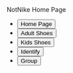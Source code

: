 <html>

<head>
  <script>
    ! function() {
      var analytics = window.analytics = window.analytics || [];
      if (!analytics.initialize)
        if (analytics.invoked) window.console && console.error && console.error("Segment snippet included twice.");
        else {
          analytics.invoked = !0;
          analytics.methods = ["trackSubmit", "trackClick", "trackLink", "trackForm", "pageview", "identify", "reset", "group", "track", "ready", "alias", "debug", "page", "once", "off", "on", "addSourceMiddleware", "addIntegrationMiddleware", "setAnonymousId", "addDestinationMiddleware"];
          analytics.factory = function(e) {
            return function() {
              var t = Array.prototype.slice.call(arguments);
              t.unshift(e);
              analytics.push(t);
              return analytics
            }
          };
          for (var e = 0; e < analytics.methods.length; e++) {
            var key = analytics.methods[e];
            analytics[key] = analytics.factory(key)
          }
          analytics.load = function(key, e) {
            var t = document.createElement("script");
            t.type = "text/javascript";
            t.async = !0;
            t.src = "https://cdn.segment.com/analytics.js/v1/" + key + "/analytics.min.js";
            var n = document.getElementsByTagName("script")[0];
            n.parentNode.insertBefore(t, n);
            analytics._loadOptions = e
          };
          analytics.SNIPPET_VERSION = "4.13.1";
          analytics.load("AcKhZlx2vbyw6JSS66VMwE39pcbWeSSS");
          analytics.page('SE Challenge');
        }
    }();
  </script>
  <script src="script.js"></script>
  <link href="https://unpkg.com/tailwindcss@^1.0/dist/tailwind.min.css" rel="stylesheet">
</head>

<body>
  <div class="md:container md:mx-auto">
    <div class="text-4xl">NotNike Home Page</div>
    <ul>
      <li class="mt-2">
        <button class="bg-blue-500 rounded-full font-bold text-white px-4 py-2 transition duration-300 ease-in-out hover:bg-blue-600 mr-6" onclick="send('page')">Home Page</button>
      </li>
      <li class="mt-2">
        <button class="bg-blue-500 rounded-full font-bold text-white px-4 py-2 transition duration-300 ease-in-out hover:bg-blue-600 mr-6" onclick="send('track')">Adult Shoes</button>
      </li>
      <li class="mt-2">
        <button class="bg-blue-500 rounded-full font-bold text-white px-4 py-2 transition duration-300 ease-in-out hover:bg-blue-600 mr-6" onclick="send('track')">Kids Shoes</button>
      </li>
      <li class="mt-2">
        <button class="bg-blue-500 rounded-full font-bold text-white px-4 py-2 transition duration-300 ease-in-out hover:bg-blue-600 mr-6" onclick="send('identify')">Identify</button>
      </li>
      <li class="mt-2">
        <button class="bg-blue-500 rounded-full font-bold text-white px-4 py-2 transition duration-300 ease-in-out hover:bg-blue-600 mr-6" onclick="send('group')">Group</button>
      </li>
    </ul>
  </div>
</body>

</html>
